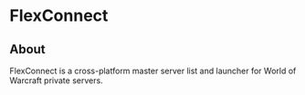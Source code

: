 # FlexConnect
## About
FlexConnect is a cross-platform master server list and launcher for World of Warcraft private servers.